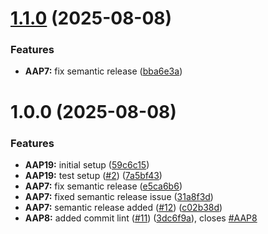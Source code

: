# [1.1.0](https://github.com/marvin-aroza/quanta-kit-angular-docs/compare/v1.0.0...v1.1.0) (2025-08-08)


### Features

* **AAP7:** fix semantic release ([bba6e3a](https://github.com/marvin-aroza/quanta-kit-angular-docs/commit/bba6e3a68629df18950b42bc4346a36942d7cb82))

# 1.0.0 (2025-08-08)


### Features

* **AAP19:** initial setup ([59c6c15](https://github.com/marvin-aroza/quanta-kit-angular-docs/commit/59c6c15855231bf182600a1484e38ea3283f845c))
* **AAP19:** test setup ([#2](https://github.com/marvin-aroza/quanta-kit-angular-docs/issues/2)) ([7a5bf43](https://github.com/marvin-aroza/quanta-kit-angular-docs/commit/7a5bf436be3771a8a1e77941d986dacad8da2d31))
* **AAP7:** fix semantic release ([e5ca6b6](https://github.com/marvin-aroza/quanta-kit-angular-docs/commit/e5ca6b6cb18534ae3a80e307855a67c9a48c448d))
* **AAP7:** fixed semantic release issue ([31a8f3d](https://github.com/marvin-aroza/quanta-kit-angular-docs/commit/31a8f3d82eb5df774f5decf6a76e4a0690e1d0a2))
* **AAP7:** semantic release added ([#12](https://github.com/marvin-aroza/quanta-kit-angular-docs/issues/12)) ([c02b38d](https://github.com/marvin-aroza/quanta-kit-angular-docs/commit/c02b38d13856136aea4426d15d1289439d9814fb))
* **AAP8:** added commit lint ([#11](https://github.com/marvin-aroza/quanta-kit-angular-docs/issues/11)) ([3dc6f9a](https://github.com/marvin-aroza/quanta-kit-angular-docs/commit/3dc6f9a864dfda4cd72db616dd9512882fccd77a)), closes [#AAP8](https://github.com/marvin-aroza/quanta-kit-angular-docs/issues/AAP8)
